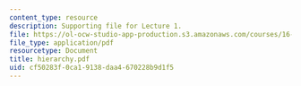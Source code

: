 ```yaml
---
content_type: resource
description: Supporting file for Lecture 1.
file: https://ol-ocw-studio-app-production.s3.amazonaws.com/courses/16-13-aerodynamics-of-viscous-fluids-fall-2003/cf50283f0ca19138daa4670228b9d1f5_hierarchy.pdf
file_type: application/pdf
resourcetype: Document
title: hierarchy.pdf
uid: cf50283f-0ca1-9138-daa4-670228b9d1f5
---
```

